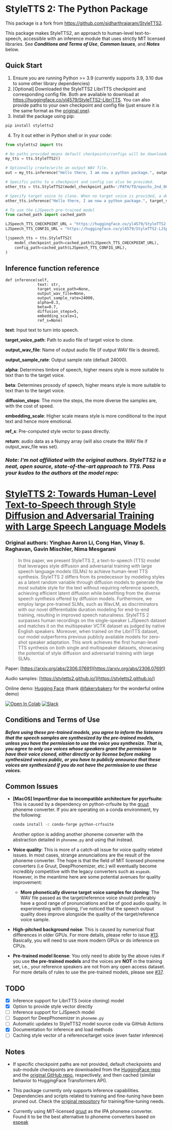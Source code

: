 # StyleTTS 2: The Python Package

This package is a fork from https://github.com/sidharthrajaram/StyleTTS2.

This package makes StyleTTS2, an approach to human-level text-to-speech, accessible with an inference module that uses strictly MIT licensed libraries. See ***Conditions and Terms of Use***, ***Common Issues***, and ***Notes*** below.

## Quick Start
1. Ensure you are running Python >= 3.9 (currently supports 3.9, 3.10 due to some other library dependencies)
2. [Optional] Downloaded the StyleTTS2 LibriTTS checkpoint and corresponding config file. Both are available to download at https://huggingface.co/yl4579/StyleTTS2-LibriTTS. You can also provide paths to your own checkpoint and config file (just ensure it is the same format as the [original one](https://huggingface.co/yl4579/StyleTTS2-LibriTTS/blob/main/Models/LibriTTS/config.yml)).
3. Install the package using pip:
```bash
pip install styletts2
```
4. Try it out either in Python shell or in your code: 
```python
from styletts2 import tts

# No paths provided means default checkpoints/configs will be downloaded/cached.
my_tts = tts.StyleTTS2()

# Optionally create/write an output WAV file.
out = my_tts.inference("Hello there, I am now a python package.", output_wav_file="test.wav")

# Specific paths to a checkpoint and config can also be provided.
other_tts = tts.StyleTTS2(model_checkpoint_path='/PATH/TO/epochs_2nd_00020.pth', config_path='/PATH/TO/config.yml')

# Specify target voice to clone. When no target voice is provided, a default voice will be used.
other_tts.inference("Hello there, I am now a python package.", target_voice_path="/PATH/TO/some_voice.wav", output_wav_file="another_test.wav")

# To use the LJSpeech pre-trained model
from cached_path import cached_path

LJSpeech_TTS_CHECKPOINT_URL = "https://huggingface.co/yl4579/StyleTTS2-LJSpeech/resolve/main/Models/LJSpeech/epoch_2nd_00100.pth"
LJSpeech_TTS_CONFIG_URL = "https://huggingface.co/yl4579/StyleTTS2-LJSpeech/resolve/main/Models/LJSpeech/config.yml?download=true"

ljspeech_tts = tts.StyleTTS2(
    model_checkpoint_path=cached_path(LJSpeech_TTS_CHECKPOINT_URL),
    config_path=cached_path(LJSpeech_TTS_CONFIG_URL),
)
```

## Inference function reference

```
def inference(self,
              text: str,
              target_voice_path=None,
              output_wav_file=None,
              output_sample_rate=24000,
              alpha=0.3,
              beta=0.7,
              diffusion_steps=5,
              embedding_scale=1,
              ref_s=None)
```
**text**: Input text to turn into speech.

**target_voice_path**: Path to audio file of target voice to clone.

**output_wav_file**: Name of output audio file (if output WAV file is desired).

**output_sample_rate**: Output sample rate (default 24000).

**alpha**: Determines timbre of speech, higher means style is more suitable to text than to the target voice.

**beta**: Determines prosody of speech, higher means style is more suitable to text than to the target voice.

**diffusion_steps**: The more the steps, the more diverse the samples are, with the cost of speed.

**embedding_scale**: Higher scale means style is more conditional to the input text and hence more emotional.

**ref_s**: Pre-computed style vector to pass directly.

**return**: audio data as a Numpy array (will also create the WAV file if output_wav_file was set).


### *Note: I'm not affiliated with the original authors. StyleTTS2 is a neat, open source, state-of-the-art approach to TTS. Pass your kudos to the authors at the model repo:*

# [StyleTTS 2: Towards Human-Level Text-to-Speech through Style Diffusion and Adversarial Training with Large Speech Language Models](https://github.com/yl4579/StyleTTS2)

### Original authors: Yinghao Aaron Li, Cong Han, Vinay S. Raghavan, Gavin Mischler, Nima Mesgarani

> In this paper, we present StyleTTS 2, a text-to-speech (TTS) model that leverages style diffusion and adversarial training with large speech language models (SLMs) to achieve human-level TTS synthesis. StyleTTS 2 differs from its predecessor by modeling styles as a latent random variable through diffusion models to generate the most suitable style for the text without requiring reference speech, achieving efficient latent diffusion while benefiting from the diverse speech synthesis offered by diffusion models. Furthermore, we employ large pre-trained SLMs, such as WavLM, as discriminators with our novel differentiable duration modeling for end-to-end training, resulting in improved speech naturalness. StyleTTS 2 surpasses human recordings on the single-speaker LJSpeech dataset and matches it on the multispeaker VCTK dataset as judged by native English speakers. Moreover, when trained on the LibriTTS dataset, our model outperforms previous publicly available models for zero-shot speaker adaptation. This work achieves the first human-level TTS synthesis on both single and multispeaker datasets, showcasing the potential of style diffusion and adversarial training with large SLMs.

Paper: [https://arxiv.org/abs/2306.07691](https://arxiv.org/abs/2306.07691)

Audio samples: [https://styletts2.github.io/](https://styletts2.github.io/)

Online demo: [Hugging Face](https://huggingface.co/spaces/styletts2/styletts2) (thank [@fakerybakery](https://github.com/fakerybakery) for the wonderful online demo)

[![Open In Colab](https://colab.research.google.com/assets/colab-badge.svg)](https://colab.research.google.com/github/yl4579/StyleTTS2/blob/main/) [![Slack](https://img.shields.io/badge/Join%20Our%20Community-Slack-blue)](https://join.slack.com/t/styletts2/shared_invite/zt-2805io6cg-0ROMhjfW9Gd_ix_FJqjGmQ)

## Conditions and Terms of Use
***Before using these pre-trained models, you agree to inform the listeners that the speech samples are synthesized by the pre-trained models, unless you have the permission to use the voice you synthesize. That is, you agree to only use voices whose speakers grant the permission to have their voice cloned, either directly or by license before making synthesized voices public, or you have to publicly announce that these voices are synthesized if you do not have the permission to use these voices.*** 

## Common Issues
- **[MacOS] ImportError due to incompatible architecture for pycrfsuite**: This is caused by a dependency on python-crfsuite by the [gruut](https://github.com/rhasspy/gruut) phoneme converter. If you are operating on a conda environment, try the following:
    ```bash
    conda install -c conda-forge python-crfsuite
    ```
    Another option is adding another phoneme converter with the abstraction detailed in `phoneme.py` and using that instead.

- **Voice quality**: This is more of a catch-all issue for voice quality related issues. In most cases, strange annunciations are the result of the phoneme converter. The hope is that the field of MIT licensed phoneme converters (i.e Gruut, DeepPhonemizer, etc.) will eventually become incredibly competitive with the legacy converters such as `espeak`. However, in the meantime here are some potential avenues for quality improvement:

    - **More phonetically diverse target voice samples for cloning**: The WAV file passed as the target/reference voice should preferably have a good range of pronunciations and be of good audio quality. In experimenting with cloning, I've noticed that the speech output quality does improve alongside the quality of the target/reference voice sample.

- **High-pitched background noise**: This is caused by numerical float differences in older GPUs. For more details, please refer to issue [#13](https://github.com/yl4579/StyleTTS2/issues/13). Basically, you will need to use more modern GPUs or do inference on CPUs.

- **Pre-trained model license**: You only need to abide by the above rules if you use **the pre-trained models** and the voices are **NOT** in the training set, i.e., your reference speakers are not from any open access dataset. For more details of rules to use the pre-trained models, please see [#37](https://github.com/yl4579/StyleTTS2/issues/37).

## TODO
- [x] Inference support for LibriTTS (voice cloning) model
- [x] Option to provide style vector directly
- [ ] Inference support for LJSpeech model
- [ ] Support for DeepPhonemizer in `phoneme.py`
- [ ] Automatic updates to StyleTTS2 model source code via GitHub Actions
- [x] Documentation for inference and load methods
- [ ] Caching style vector of a reference/target voice (even faster inference)

## Notes
- If specific checkpoint paths are not provided, default checkpoints and sub-module checkpoints are downloaded from the [HuggingFace repo](https://huggingface.co/yl4579/StyleTTS2-LibriTTS) and the [original GitHub repo](https://github.com/yl4579/StyleTTS2/tree/main/Utils), respectively, and then cached (similar behavior to HuggingFace Transformers API).

- This package currently only supports inference capabilities. Dependencies and scripts related to training and fine-tuning have been pruned out. Check the [original repository](https://github.com/yl4579/StyleTTS2) for training/fine-tuning needs.

- Currently using MIT-licensed [gruut](https://github.com/rhasspy/gruut) as the IPA phoneme converter. Found it to be the best alternative to phoneme converters based on [espeak](https://github.com/espeak-ng/espeak-ng)